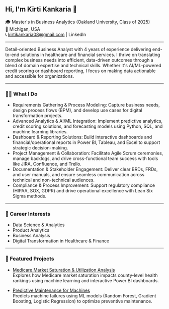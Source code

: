 ## Hi, I'm Kirti Kankaria 👋

🎓 Master's in Business Analytics (Oakland University, Class of 2025)  
📍 Michigan, USA  
📞 kirtikankaria08@gmail.com | LinkedIn

---

Detail-oriented Business Analyst with 4 years of experience delivering end-to-end solutions in healthcare and financial services. I thrive on translating complex business needs into efficient, data-driven outcomes through a blend of domain expertise and technical skills. Whether it's AI/ML-powered credit scoring or dashboard reporting, I focus on making data actionable and accessible for organizations.

---

### 👩‍💻 What I Do

- Requirements Gathering & Process Modeling: Capture business needs, design process flows (BPM), and develop use cases for digital transformation projects.
- Advanced Analytics & AI/ML Integration: Implement predictive analytics, credit scoring solutions, and forecasting models using Python, SQL, and machine learning libraries.
- Dashboard & Reporting Solutions: Build interactive dashboards and financial/operational reports in Power BI, Tableau, and Excel to support strategic decision-making.
- Project Management & Collaboration: Facilitate Agile Scrum ceremonies, manage backlogs, and drive cross-functional team success with tools like JIRA, Confluence, and Trello.
- Documentation & Stakeholder Engagement: Deliver clear BRDs, FRDs, and user manuals, and ensure seamless communication across technical and non-technical audiences.
- Compliance & Process Improvement: Support regulatory compliance (HIPAA, SOX, GDPR) and drive operational excellence with Lean Six Sigma methods.

---

### 🚀 Career Interests

- Data Science & Analytics  
- Product Analytics  
- Business Analysis  
- Digital Transformation in Healthcare & Finance

---

### 📂 Featured Projects

- [Medicare Market Saturation & Utilization Analysis](https://github.com/KirtiKankaria/Medicare-Market-Saturation-Utilization-Analysis)  
  Explores how Medicare market saturation impacts county-level health rankings using machine learning and interactive Power BI dashboards.  

- [Predictive Maintenance for Machines](https://github.com/<KirtiKankaria>/predictive-maintenance-machines)  
  Predicts machine failures using ML models (Random Forest, Gradient Boosting, Logistic Regression) to optimize preventive maintenance.  
